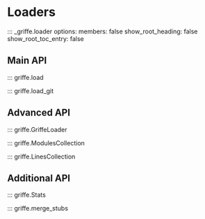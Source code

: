 # Loaders

::: _griffe.loader
    options:
        members: false
        show_root_heading: false
        show_root_toc_entry: false

## **Main API**

::: griffe.load

::: griffe.load_git

## **Advanced API**

::: griffe.GriffeLoader

::: griffe.ModulesCollection

::: griffe.LinesCollection

## **Additional API**

::: griffe.Stats

::: griffe.merge_stubs
